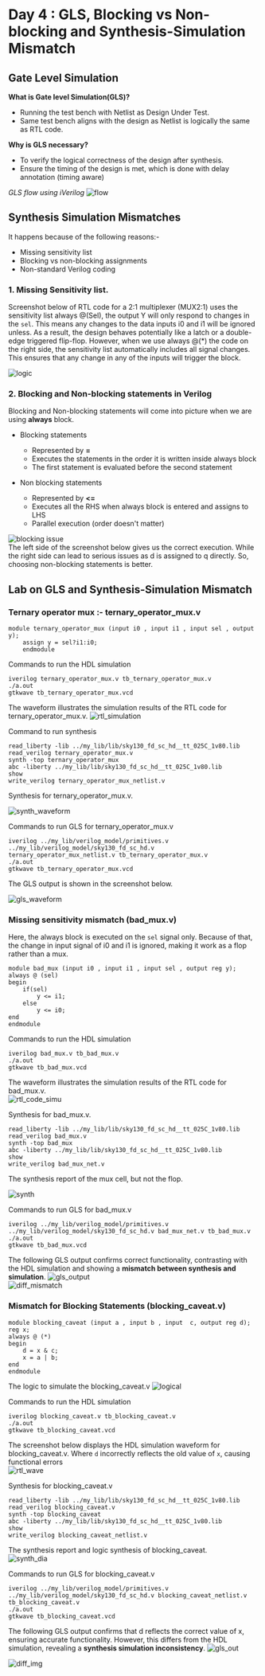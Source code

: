 # Day 4 : GLS, Blocking vs Non-blocking and Synthesis-Simulation Mismatch

## Gate Level Simulation

**What is Gate level Simulation(GLS)?**
  * Running the test bench with Netlist as Design Under Test.
  * Same test bench aligns with the design as Netlist is logically the same as RTL code.

**Why is GLS necessary?**
  * To verify the logical correctness of the design after synthesis.
  * Ensure the timing of the design is met, which is done with delay annotation (timing aware)

*GLS flow using iVerilog*
![flow](https://github.com/Dhruvid98/SFAL-VSD-SoC-Design/blob/main/Day%204/Images/GLS%20flow/GLS_flow.png)  

## Synthesis Simulation Mismatches

It happens because of the following reasons:-
* Missing sensitivity list
* Blocking vs non-blocking assignments
* Non-standard Verilog coding

### 1. Missing Sensitivity list. 

Screenshot below of RTL code for a 2:1 multiplexer (MUX2:1) uses the sensitivity list always @(Sel), the output Y will only respond to changes in the `sel`. This means any changes to the data inputs i0 and i1 will be ignored unless. As a result, the design behaves potentially like a latch or a double-edge triggered flip-flop. However, when we use always @(*) the code on the right side, the sensitivity list automatically includes all signal changes. This ensures that any change in any of the inputs will trigger the block.  

![logic](https://github.com/Dhruvid98/SFAL-VSD-SoC-Design/blob/main/Day%204/Images/Missing%20sensitivity%20list/logic.png)  

### 2. Blocking and Non-blocking statements in Verilog 

Blocking and Non-blocking statements will come into picture when we are using **always** block. 

* Blocking statements 
   - Represented by **=**
   - Executes the statements in the order it is written inside always block
   - The first statement is evaluated before the second statement

 * Non blocking statements
   - Represented by **<=**
   - Executes all the RHS when always block is entered and assigns to LHS
   - Parallel execution (order doesn't matter)

![blocking issue](https://github.com/Dhruvid98/SFAL-VSD-SoC-Design/blob/main/Day%204/Images/Blocking/Logic.png)  
The left side of the screenshot below gives us the correct execution. While the right side can lead to serious issues as d is assigned to q directly. So, choosing non-blocking statements is better.

## Lab on GLS and Synthesis-Simulation Mismatch

### Ternary operator mux :- ternary_operator_mux.v

```
module ternary_operator_mux (input i0 , input i1 , input sel , output y);
	assign y = sel?i1:i0;
	endmodule
```

Commands to run the HDL simulation 

```
iverilog ternary_operator_mux.v tb_ternary_operator_mux.v
./a.out
gtkwave tb_ternary_operator_mux.vcd
```

The waveform illustrates the simulation results of the RTL code for ternary_operator_mux.v. 
![rtl_simulation](https://github.com/Dhruvid98/SFAL-VSD-SoC-Design/blob/main/Day%204/Images/GLS%20flow/ternary_mux_rtl.png)  

Command to run synthesis 
```
read_liberty -lib ../my_lib/lib/sky130_fd_sc_hd__tt_025C_1v80.lib
read_verilog ternary_operator_mux.v
synth -top ternary_operator_mux
abc -liberty ../my_lib/lib/sky130_fd_sc_hd__tt_025C_1v80.lib
show
write_verilog ternary_operator_mux_netlist.v
```

Synthesis for ternary_operator_mux.v.

![synth_waveform](https://github.com/Dhruvid98/SFAL-VSD-SoC-Design/blob/main/Day%204/Images/GLS%20flow/ternary_synth.png)

Commands to run GLS for ternary_operator_mux.v 
```
iverilog ../my_lib/verilog_model/primitives.v ../my_lib/verilog_model/sky130_fd_sc_hd.v ternary_operator_mux_netlist.v tb_ternary_operator_mux.v
./a.out
gtkwave tb_ternary_operator_mux.vcd
```

The GLS output is shown in the screenshot below. 

![gls_waveform](https://github.com/Dhruvid98/SFAL-VSD-SoC-Design/blob/main/Day%204/Images/GLS%20flow/GLS_lab.png)  

### Missing sensitivity mismatch (bad_mux.v) 
Here, the always block is executed on the `sel` signal only. Because of that, the change in input signal of i0 and i1 is ignored, making it work as a flop rather than a mux. 
```
module bad_mux (input i0 , input i1 , input sel , output reg y);
always @ (sel)
begin
	if(sel)
		y <= i1;
	else 
		y <= i0;
end
endmodule
```

Commands to run the HDL simulation  

```
iverilog bad_mux.v tb_bad_mux.v
./a.out
gtkwave tb_bad_mux.vcd
```

The waveform illustrates the simulation results of the RTL code for bad_mux.v.  
![rtl_code_simu](https://github.com/Dhruvid98/SFAL-VSD-SoC-Design/blob/main/Day%204/Images/Missing%20sensitivity%20list/rtl_wave.png) 

Synthesis for bad_mux.v.

```
read_liberty -lib ../my_lib/lib/sky130_fd_sc_hd__tt_025C_1v80.lib
read_verilog bad_mux.v
synth -top bad_mux
abc -liberty ../my_lib/lib/sky130_fd_sc_hd__tt_025C_1v80.lib
show
write_verilog bad_mux_net.v
```

The synthesis report of the mux cell, but not the flop.  

![synth](https://github.com/Dhruvid98/SFAL-VSD-SoC-Design/blob/main/Day%204/Images/Missing%20sensitivity%20list/synth.png)  

Commands to run GLS for bad_mux.v
```
iverilog ../my_lib/verilog_model/primitives.v ../my_lib/verilog_model/sky130_fd_sc_hd.v bad_mux_net.v tb_bad_mux.v
./a.out
gtkwave tb_bad_mux.vcd
```

The following GLS output confirms correct functionality, contrasting with the HDL simulation and showing a **mismatch between synthesis and simulation**.
![gls_output](https://github.com/Dhruvid98/SFAL-VSD-SoC-Design/blob/main/Day%204/Images/Missing%20sensitivity%20list/GLS_wave.png)  
![diff_mismatch](https://github.com/Dhruvid98/SFAL-VSD-SoC-Design/blob/main/Day%204/Images/Missing%20sensitivity%20list/diff.png)  

### Mismatch for Blocking Statements (blocking_caveat.v) 

```
module blocking_caveat (input a , input b , input  c, output reg d); 
reg x;
always @ (*)
begin
	d = x & c;
	x = a | b;
end
endmodule
```

The logic to simulate the blocking_caveat.v 
![logical](https://github.com/Dhruvid98/SFAL-VSD-SoC-Design/blob/main/Day%204/Images/Blocking/logic_to_code.png)

Commands to run the HDL simulation  

```
iverilog blocking_caveat.v tb_blocking_caveat.v
./a.out
gtkwave tb_blocking_caveat.vcd
```

The screenshot below displays the HDL simulation waveform for blocking_caveat.v. Where `d` incorrectly reflects the old value of `x`, causing functional errors    
![rtl_wave](https://github.com/Dhruvid98/SFAL-VSD-SoC-Design/blob/main/Day%204/Images/Blocking/rtl_gtkwave.png)  

Synthesis for blocking_caveat.v  

```
read_liberty -lib ../my_lib/lib/sky130_fd_sc_hd__tt_025C_1v80.lib
read_verilog blocking_caveat.v
synth -top blocking_caveat
abc -liberty ../my_lib/lib/sky130_fd_sc_hd__tt_025C_1v80.lib
show
write_verilog blocking_caveat_netlist.v
```

The synthesis report and logic synthesis of blocking_caveat.   
![synth_dia](https://github.com/Dhruvid98/SFAL-VSD-SoC-Design/blob/main/Day%204/Images/Blocking/synth.png)  

Commands to run GLS for blocking_caveat.v  
```
iverilog ../my_lib/verilog_model/primitives.v ../my_lib/verilog_model/sky130_fd_sc_hd.v blocking_caveat_netlist.v tb_blocking_caveat.v
./a.out
gtkwave tb_blocking_caveat.vcd
```

The following GLS output confirms that d reflects the correct value of x, ensuring accurate functionality. However, this differs from the HDL simulation, revealing a **synthesis simulation inconsistency**.
![gls_out](https://github.com/Dhruvid98/SFAL-VSD-SoC-Design/blob/main/Day%204/Images/Blocking/gtk_wave.png) 

![diff_img](https://github.com/Dhruvid98/SFAL-VSD-SoC-Design/blob/main/Day%204/Images/Blocking/diff_rtl_gls.png)
